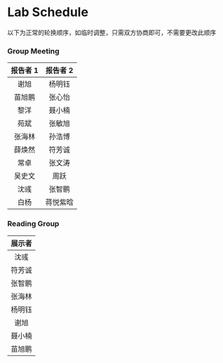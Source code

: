# Lab Schedule

以下为正常的轮换顺序，如临时调整，只需双方协商即可，不需要更改此顺序

### Group Meeting

|    报告者 1    | 报告者 2 |
| :----------: | :---: |
| 谢旭 | 杨明钰 |
| 苗旭鹏 | 张心怡 |
| 黎洋 | 聂小楠 |
| 苑斌 | 张敏旭 |
| 张海林 | 孙浩博 |
| 薛焕然 | 符芳诚 |
| 常卓 | 张文涛 |
| 吴史文 | 周跃 |
| 沈彧 | 张智鹏 |
| 白杨 | 蒋悦紫晗 |



### Reading Group

|    展示者    |
| :----------: |
| 沈彧 |
| 符芳诚 |
| 张智鹏 |
| 张海林 |
| 杨明钰 |
| 谢旭 |
| 聂小楠 |
| 苗旭鹏 |

